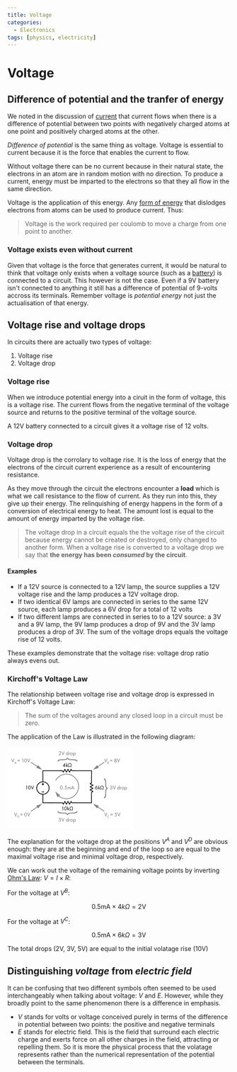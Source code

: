 ```yaml
---
title: Voltage
categories:
  - Electronics
tags: [physics, electricity]
---
```


# Voltage

## Difference of potential and the tranfer of energy

We noted in the discussion of [current](/Electronics_and_Hardware/Analogue_circuits/Current.md) that current flows when there is a difference of potential between two points with negatively charged atoms at one point and positively charged atoms at the other.

_Difference of potential_ is the same thing as voltage. Voltage is essential to current because it is the force that enables the current to flow.

Without voltage there can be no current because in their natural state, the electrons in an atom are in random motion with no direction. To produce a current, energy must be imparted to the electrons so that they all flow in the same direction.

Voltage is the application of this energy. Any [form of energy](/Electronics_and_Hardware/Analogue_circuits/Voltage_sources.md) that dislodges electrons from atoms can be used to produce current. Thus:

> Voltage is the work required per coulomb to move a charge from one point to another.

### Voltage exists even without current

Given that voltage is the force that generates current, it would be natural to think that voltage only exists when a voltage source (such as a [battery](/Electronics_and_Hardware/Analogue_circuits/Cells_and_batteries.md)) is connected to a circuit. This however is not the case. Even if a 9V battery isn't connected to anything it still has a difference of potential of 9-volts accross its terminals. Remember voltage is _potential energy_ not just the actualisation of that energy.

## Voltage rise and voltage drops

In circuits there are actually two types of voltage:

1. Voltage rise
2. Voltage drop

### Voltage rise

When we introduce potential energy into a ciruit in the form of voltage, this is a voltage rise. The current flows from the negative terminal of the voltage source and returns to the positive terminal of the voltage source.

A 12V battery connected to a circuit gives it a voltage rise of 12 volts.

### Voltage drop

Voltage drop is the corrolary to voltage rise. It is the loss of energy that the electrons of the circuit current experience as a result of encountering resistance.

As they move through the circuit the electrons encounter a **load** which is what we call resistance to the flow of current. As they run into this, they give up their energy. The relinquishing of energy happens in the form of a conversion of electrical energy to heat. The amount lost is equal to the amount of energy imparted by the voltage rise.

> The voltage drop in a circuit equals the the voltage rise of the circuit because energy cannot be created or destroyed, only changed to another form. When a voltage rise is converted to a voltage drop we say that **the energy has been _consumed_ by the circuit**.

#### Examples

- If a 12V source is connected to a 12V lamp, the source supplies a 12V voltage rise and the lamp produces a 12V voltage drop.
- If two identical 6V lamps are connected in series to the same 12V source, each lamp produces a 6V drop for a total of 12 volts
- If two different lamps are connected in series to to a 12V source: a 3V and a 9V lamp, the 9V lamp produces a drop of 9V and the 3V lamp produces a drop of 3V. The sum of the voltage drops equals the voltage rise of 12 volts.

These examples demonstrate that the voltage rise: voltage drop ratio always evens out.

### Kirchoff's Voltage Law

The relationship between voltage rise and voltage drop is expressed in Kirchoff's Voltage Law:

> The sum of the voltages around any closed loop in a circuit must be zero.

The application of the Law is illustrated in the following diagram:

![](/img/voltage-drop.png)

The explanation for the voltage drop at the positions $V^{A}$ and $V^{D}$ are obvious enough: they are at the beginning and end of the loop so are equal to the maximal voltage rise and minimal voltage drop, respectively.

We can work out the voltage of the remaining voltage points by inverting [Ohm's Law](/Electronics_and_Hardware/Physics_of_electricity/Ohms_Law.md): $V = I \times R$:

For the voltage at $V^{B}$:

$$
  0.5\textsf{mA} \times \textsf{4}k\Omega = 2 \textsf{V}
$$

For the voltage at $V^{C}$:

$$
  0.5\textsf{mA} \times \textsf{6}k\Omega = 3 \textsf{V}
$$

The total drops (2V, 3V, 5V) are equal to the initial volatage rise (10V)

## Distinguishing _voltage_ from _electric field_

It can be confusing that two different symbols often seemed to be used interchangeably when talking about voltage: $V$ and $E$. However, while they broadly point to the same phenomenon there is a difference in emphasis.

- $V$ stands for volts or voltage conceived purely in terms of the difference in potential between two points: the positive and negative terminals
- $E$ stands for electric field. This is the field that surround each electric charge and exerts force on all other charges in the field, attracting or repelling them. So it is more the physical process that the volatage represents rather than the numerical representation of the potential between the terminals.
